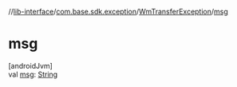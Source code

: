 //[lib-interface](../../../index.md)/[com.base.sdk.exception](../index.md)/[WmTransferException](index.md)/[msg](msg.md)

# msg

[androidJvm]\
val [msg](msg.md): [String](https://kotlinlang.org/api/latest/jvm/stdlib/kotlin/-string/index.html)
